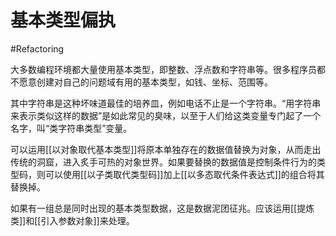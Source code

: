 # 基本类型偏执
#Refactoring 

大多数编程环境都大量使用基本类型，即整数、浮点数和字符串等。很多程序员都不愿意创建对自己的问题域有用的基本类型，如钱、坐标、范围等。

其中字符串是这种坏味道最佳的培养皿，例如电话不止是一个字符串。“用字符串来表示类似这样的数据”是如此常见的臭味，以至于人们给这类变量专门起了一个名字，叫“类字符串类型”变量。

可以运用[[以对象取代基本类型]]将原本单独存在的数据值替换为对象，从而走出传统的洞窟，进入炙手可热的对象世界。如果要替换的数据值是控制条件行为的类型码，则可以使用[[以子类取代类型码]]加上[[以多态取代条件表达式]]的组合将其替换掉。

如果有一组总是同时出现的基本类型数据，这是数据泥团征兆。应该运用[[提炼类]]和[[引入参数对象]]来处理。
